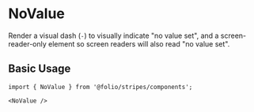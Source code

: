 # NoValue

Render a visual dash (`-`) to visually indicate "no value set", and a
screen-reader-only element so screen readers will also read "no value set".

## Basic Usage

```
import { NoValue } from '@folio/stripes/components';

<NoValue />
```
